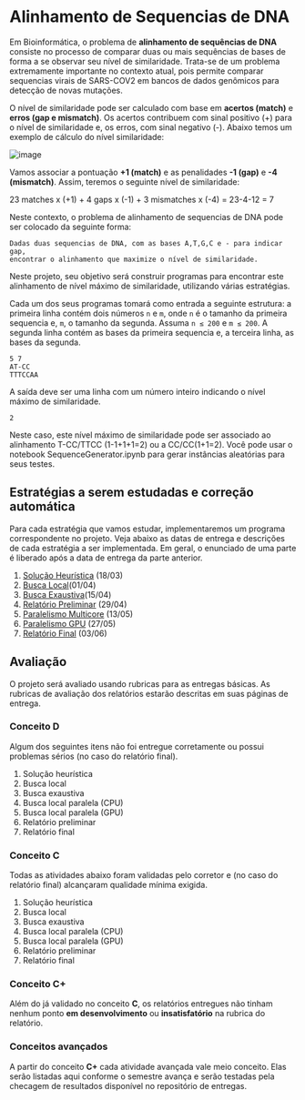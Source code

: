 # Alinhamento de Sequencias de DNA

Em Bioinformática, o problema de **alinhamento de sequências de DNA** consiste no processo de comparar duas ou mais sequências de bases de forma a se observar seu nível de similaridade. Trata-se de um problema extremamente importante no contexto atual, pois permite comparar sequencias virais de SARS-COV2 em bancos de dados genômicos para detecção de novas mutações.

O nível de similaridade pode ser calculado com base em **acertos (match)** e **erros (gap e mismatch)**. Os acertos contribuem com sinal positivo (+) para o nível de similaridade e, os erros, com sinal negativo (-). Abaixo temos um exemplo de cálculo do nível similaridade:

![image](alignment.png)

Vamos associar a pontuação **+1 (match)** e as penalidades **-1 (gap)** e **-4 (mismatch)**. Assim, teremos o seguinte nível de similaridade:

23 matches x (+1) + 4 gaps x (-1) + 3 mismatches x (-4) = 23-4-12 = 7

Neste contexto, o problema de alinhamento de sequencias de DNA pode ser colocado da seguinte forma:

```
Dadas duas sequencias de DNA, com as bases A,T,G,C e - para indicar gap, 
encontrar o alinhamento que maximize o nível de similaridade. 
```


Neste projeto, seu objetivo será construir programas para encontrar este alinhamento de nível máximo de similaridade, utilizando várias estratégias. 

Cada um dos seus programas tomará como entrada a seguinte estrutura: a primeira linha contém dois números `n` e `m`, onde `n` é o tamanho da primeira sequencia e, `m`, o tamanho da segunda. Assuma `n ≤ 200` e `m ≤ 200`. A segunda linha contém as bases da primeira sequencia e, a terceira linha, as bases da segunda.

```
5 7
AT-CC
TTTCCAA
```

A saída deve ser uma linha com um número inteiro indicando o nível máximo de similaridade.

```
2
```
Neste caso, este nível máximo de similaridade pode ser associado ao alinhamento T-CC/TTCC (1-1+1+1=2) ou a CC/CC(1+1=2). Você pode usar o notebook SequenceGenerator.ipynb para gerar instâncias aleatórias para seus testes.



## Estratégias a serem estudadas e correção automática

Para cada estratégia que vamos estudar, implementaremos um programa correspondente no projeto. Veja abaixo as datas de entrega e descrições de cada estratégia a ser implementada. Em geral, o enunciado de uma parte é liberado após a data de entrega da parte anterior.

1. [Solução Heurística](heuristico) (18/03)
2. [Busca Local](busca-local)(01/04)
3. [Busca Exaustiva](busca-exaustiva)(15/04)
4. [Relatório Preliminar](relatorio-1) (29/04)
5. [Paralelismo Multicore](paralelismo-multicore) (13/05)
6. [Paralelismo GPU](paralelismo-gpu) (27/05)
7. [Relatório Final](relatorio-2) (03/06)

<!-- 1. [Solução Heurística](heuristico) (23/03)
2. [Busca local](busca-local) (09/04)
3. [Busca exaustiva](busca-exaustiva) (16/04)
4. [Relatório preliminar](relatorio-1) (30/04)
5. [Paralelismo MultiCore](paralelismo-multicore) (21/05) -->
<!-- 
Cada parte de implementação será conferida usando um script de correção checagem de resultados disponível no repositório de entregas do projeto, juntamente com instruções de uso. Registre seu usuário do github até **15/03** para ser convidado para seu repositório de entregas.

<iframe width="640px" height= "480px" src= "https://forms.office.com/Pages/ResponsePage.aspx?id=wKZwY5B7CUe9blnCjt6DO36bxJ3XetxChDUDKdweTOJURUNKWkFLSklHNk1RWlVBTUNHWEszVExOViQlQCN0PWcu&embed=true" frameborder= "0" marginwidth= "0" marginheight= "0" style= "border: none; max-width:100%; max-height:100vh" allowfullscreen webkitallowfullscreen mozallowfullscreen msallowfullscreen> </iframe>

### Instruções de correção

O corretor automático depende do pacote `grading-tools`, que deverá ser instalado como abaixo.

```shell
$> python3.8 -m pip install --user git+https://github.com/igordsm/grading-tools
```

??? tip "Python 3.8 no Ubuntu"
    Se seu `python3` é uma versão inferior ao 3.8, você pode instalá-lo com os pacotes abaixo:

    ```
    python3.8 python3.8-dev
    ```

    A partir daí poderá seguir normalmente as instruções desta página.

Com isso configurado, é só compilar seu programa e rodar `python3.8 corretor.py executavel`. Para baixar os novos exercícios é só rodar `git pull`. Os exercícios serão entregues criando um commit com sua resposta e dando `git push`.


!!! warning
    Fique atento a atualizações no seu repositório de projeto. Atualizações no corretor serão feitas ao longo do semestre, assim como serão disponibilizados novos arquivos de entrada/saída para cada parte a ser implementada. -->

## Avaliação

O projeto será avaliado usando rubricas para as entregas básicas. As rubricas de avaliação dos relatórios estarão descritas em suas páginas de entrega.

### Conceito D

Algum dos seguintes itens não foi entregue corretamente ou possui problemas sérios (no caso do relatório final).

1. Solução heurística
2. Busca local
3. Busca exaustiva
4. Busca local paralela (CPU)
5. Busca local paralela (GPU)
6. Relatório preliminar
7. Relatório final


### Conceito C

Todas as atividades abaixo foram validadas pelo corretor e (no caso do relatório final) alcançaram qualidade mínima exigida.

1. Solução heurística
2. Busca local
3. Busca exaustiva
4. Busca local paralela (CPU)
5. Busca local paralela (GPU)
6. Relatório preliminar
7. Relatório final

### Conceito C+

Além do já validado no conceito **C**, os relatórios entregues não tinham nenhum ponto **em desenvolvimento** ou **insatisfatório** na rubrica do relatório.

### Conceitos avançados

A partir do  conceito **C+** cada atividade avançada vale meio conceito. Elas serão listadas aqui conforme o semestre avança e serão testadas pela checagem de resultados disponível no repositório de entregas.
